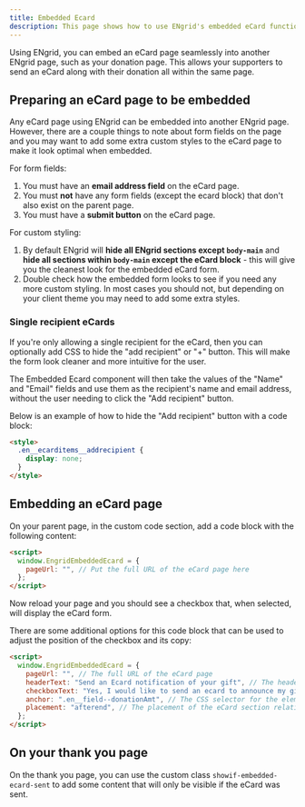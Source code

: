 ```yaml
---
title: Embedded Ecard
description: This page shows how to use ENgrid's embedded eCard functionality to create a donation page that also includes an option to send an eCard along with the donation.
---
```


Using ENgrid, you can embed an eCard page seamlessly into another ENgrid page, such as your donation page. This allows your supporters to send an eCard along with their donation all within the same page.

## Preparing an eCard page to be embedded

Any eCard page using ENgrid can be embedded into another ENgrid page.  However, there are a couple things to note about form fields on the page and you may want to add some extra custom styles to the eCard page to make it look optimal when embedded.

For form fields:

1. You must have an **email address field** on the eCard page.
2. You must **not** have any form fields (except the ecard block) that don't also exist on the parent page.
3. You must have a **submit button** on the eCard page.

For custom styling:

1. By default ENgrid will **hide all ENgrid sections except `body-main`** and **hide all sections within `body-main` except the eCard block** - this will give you the cleanest look for the embedded eCard form.
2. Double check how the embedded form looks to see if you need any more custom styling. In most cases you should not, but depending on your client theme you may need to add some extra styles.

### Single recipient eCards

If you're only allowing a single recipient for the eCard, then you can optionally add CSS to hide the "add recipient" or "+" button. This will make the form look cleaner and more intuitive for the user.

The Embedded Ecard component will then take the values of the "Name" and "Email" fields and use them as the recipient's name and email address, without the user needing to click the "Add recipient" button.

Below is an example of how to hide the "Add recipient" button with a code block:

```html
<style>
  .en__ecarditems__addrecipient {
    display: none;
  }
</style>
```


## Embedding an eCard page

On your parent page, in the custom code section, add a code block with the following content:

```html
<script>
  window.EngridEmbeddedEcard = {
    pageUrl: "", // Put the full URL of the eCard page here
  };
</script>
```

Now reload your page and you should see a checkbox that, when selected, will display the eCard form.

There are some additional options for this code block that can be used to adjust the position of the checkbox and its copy:

```html
<script>
  window.EngridEmbeddedEcard = {
    pageUrl: "", // The full URL of the eCard page
    headerText: "Send an Ecard notification of your gift", // The header text for the eCard section
    checkboxText: "Yes, I would like to send an ecard to announce my gift.", // The text next to the checkbox
    anchor: ".en__field--donationAmt", // The CSS selector for the element which we want to place the eCard section relative to
    placement: "afterend", // The placement of the eCard section relative to the anchor element: beforebegin, afterbegin, beforeend, afterend
  };
</script>
```
## On your thank you page

On the thank you page, you can use the custom class `showif-embedded-ecard-sent` to add some content that will only be visible if the eCard was sent.
